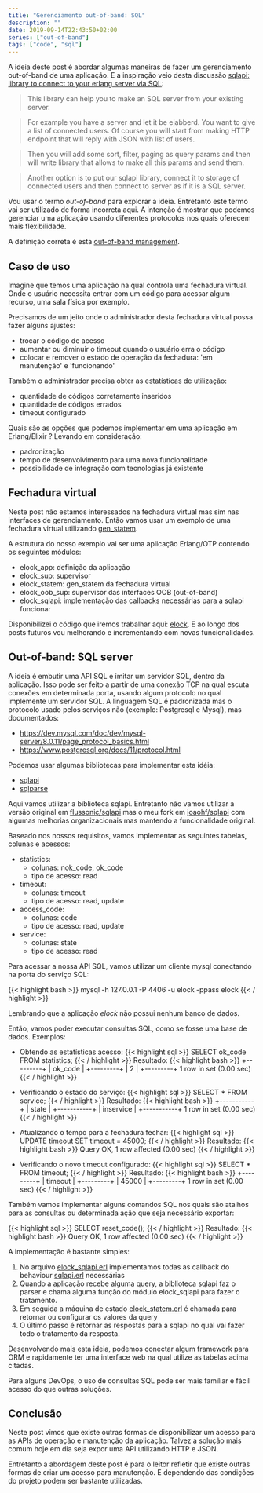 ```yaml
---
title: "Gerenciamento out-of-band: SQL"
description: ""
date: 2019-09-14T22:43:50+02:00
series: ["out-of-band"] 
tags: ["code", "sql"]
---
```


A ideia deste post é abordar algumas maneiras de fazer um gerenciamento out-of-band de uma aplicação. E a inspiração veio desta discussão [sqlapi: library to connect to your erlang server via SQL](http://erlang.org/pipermail/erlang-questions/2018-March/095064.html):

> This library can help you to make an SQL server from your existing server.

> For example you have a server and let it be ejabberd. You want to give a
list of connected users.
Of course you will start from making HTTP endpoint that will reply with
JSON with list of users.

> Then you will add some sort, filter, paging as query params and then will
write library that allows to make all this params and send them.

> Another option is to put our sqlapi library, connect it to storage of
connected users and then connect to server as if it is a SQL server.

Vou usar o termo _out-of-band_ para explorar a ideia. Entretanto este termo vai ser utilizado de forma incorreta aqui. A intenção é mostrar que podemos gerenciar uma aplicação usando diferentes protocolos nos quais oferecem mais flexibilidade.

A definição correta é esta [out-of-band management](https://en.wikipedia.org/wiki/Out-of-band_management).

## Caso de uso

Imagine que temos uma aplicação na qual controla uma fechadura virtual. Onde o usuário necessita entrar com um código para acessar algum recurso, uma sala física por exemplo.

Precisamos de um jeito onde o administrador desta fechadura virtual possa fazer alguns ajustes:

* trocar o código de acesso
* aumentar ou diminuir o timeout quando o usuário erra o código
* colocar e remover o estado de operação da fechadura: 'em manutenção' e 'funcionando'

Também o administrador precisa obter as estatísticas de utilização:

* quantidade de códigos corretamente inseridos
* quantidade de códigos errados
* timeout configurado

Quais são as opções que podemos implementar em uma aplicação em Erlang/Elixir ? Levando em consideração:

* padronização
* tempo de desenvolvimento para uma nova funcionalidade
* possibilidade de integração com tecnologias já existente

## Fechadura virtual

Neste post não estamos interessados na fechadura virtual mas sim nas interfaces de gerenciamento. Então vamos usar um exemplo de uma fechadura virtual utilizando [gen_statem](http://erlang.org/doc/design_principles/statem.html#example).

A estrutura do nosso exemplo vai ser uma aplicação Erlang/OTP contendo os seguintes módulos:

* elock_app: definição da aplicação
* elock_sup: supervisor
* elock_statem: gen_statem da fechadura virtual
* elock_oob_sup: supervisor das interfaces OOB (out-of-band)
* elock_sqlapi: implementação das callbacks necessárias para a sqlapi funcionar

Disponibilizei o código que iremos trabalhar aqui: [elock](https://github.com/joaohf/elock). E ao longo dos posts futuros vou melhorando e incrementando com novas funcionalidades.

## Out-of-band: SQL server

A ideia é embutir uma API SQL e imitar um servidor SQL, dentro da aplicação. Isso pode ser feito a partir de uma conexão TCP na qual escuta conexões em determinada porta, usando algum protocolo no qual implemente um servidor SQL. A linguagem SQL é padronizada mas o protocolo usado pelos serviços não (exemplo: Postgresql e Mysql), mas documentados:

* https://dev.mysql.com/doc/dev/mysql-server/8.0.11/page_protocol_basics.html
* https://www.postgresql.org/docs/11/protocol.html

Podemos usar algumas bibliotecas para implementar esta idéia:

* [sqlapi](https://github.com/flussonic/sqlapi)
* [sqlparse](https://github.com/K2InformaticsGmbH/sqlparse)

Aqui vamos utilizar a biblioteca sqlapi. Entretanto não vamos utilizar a versão original em [flussonic/sqlapi](https://github.com/flussonic/sqlapi) mas o meu fork em [joaohf/sqlapi](https://github.com/joaohf/sqlapi) com algumas melhorias organizacionais mas mantendo a funcionalidade original.

Baseado nos nossos requisitos, vamos implementar as seguintes tabelas, colunas e acessos:

* statistics:
  * colunas: nok_code, ok_code
  * tipo de acesso: read
* timeout:
  * colunas: timeout
  * tipo de acesso: read, update
* access_code:
  * colunas: code
  * tipo de acesso: read, update
* service:
  * colunas: state
  * tipo de acesso: read

Para acessar a nossa API SQL, vamos utilizar um cliente mysql conectando na porta do serviço SQL:

{{< highlight bash >}}
mysql -h 127.0.0.1 -P 4406 -u elock -ppass elock
{{< / highlight >}}

Lembrando que a aplicação _elock_ não possui nenhum banco de dados.

Então, vamos poder executar consultas SQL, como se fosse uma base de dados. Exemplos:

* Obtendo as estatísticas acesso:
{{< highlight sql >}}
SELECT ok_code FROM statistics;
{{< / highlight >}}
Resultado:
{{< highlight bash >}}
+---------+
| ok_code |
+---------+
|       2 |
+---------+
1 row in set (0.00 sec)
{{< / highlight >}}

* Verificando o estado do serviço:
{{< highlight sql >}}
SELECT * FROM service;
{{< / highlight >}}
Resultado:
{{< highlight bash >}}
+-----------+
| state     |
+-----------+
| inservice |
+-----------+
1 row in set (0.00 sec)
{{< / highlight >}}

* Atualizando o tempo para a fechadura fechar:
{{< highlight sql >}}
UPDATE timeout SET timeout = 45000;
{{< / highlight >}}
Resultado:
{{< highlight bash >}}
Query OK, 1 row affected (0.00 sec)
{{< / highlight >}}

* Verificando o novo timeout configurado:
{{< highlight sql >}}
SELECT * FROM timeout;
{{< / highlight >}}
Resultado:
{{< highlight bash >}}
+---------+
| timeout |
+---------+
|   45000 |
+---------+
1 row in set (0.00 sec)
{{< / highlight >}}

Também vamos implementar alguns comandos SQL nos quais são atalhos para as consultas ou determinada ação que seja necessário exportar:

{{< highlight sql >}}
SELECT reset_code();
{{< / highlight >}}
Resultado:
{{< highlight bash >}}
Query OK, 1 row affected (0.00 sec)
{{< / highlight >}}

A implementação é bastante simples:

1. No arquivo [elock_sqlapi.erl](https://github.com/joaohf/elock/blob/mignon-17/src/elock_sqlapi.erl) implementamos todas as callback do behaviour [sqlapi.erl](https://github.com/joaohf/sqlapi/src/sqlapi.erl) necessárias
2. Quando a aplicação recebe alguma query, a biblioteca sqlapi faz o parser e chama alguma função do módulo elock_sqlapi para fazer o tratamento.
3. Em seguida a máquina de estado [elock_statem.erl](https://github.com/joaohf/elock/blob/mignon-17/src/elock_statem.erl) é chamada para retornar ou configurar os valores da query
4. O último passo é retornar as respostas para a sqlapi no qual vai fazer todo o tratamento da resposta.

Desenvolvendo mais esta ideia, podemos conectar algum framework para ORM e rapidamente ter uma interface web na qual utilize as tabelas acima citadas.

Para alguns DevOps, o uso de consultas SQL pode ser mais familiar e fácil acesso do que outras soluções.

## Conclusão

Neste post vimos que existe outras formas de disponibilizar um acesso para as APIs de operação e manutenção da aplicação. Talvez a solução mais comum hoje em dia seja expor uma API utilizando HTTP e JSON.

Entretanto a abordagem deste post é para o leitor refletir que existe outras formas de criar um acesso para manutenção. E dependendo das condições do projeto podem ser bastante utilizadas.
